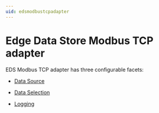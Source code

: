 ```yaml
---
uid: edsmodbustcpadapter
---
```


# Edge Data Store Modbus TCP adapter

EDS Modbus TCP adapter has three configurable facets:

- [Data Source](xref:modbus_DataSource_schema)

- [Data Selection](xref:modbus_DataSelection_schema)

- [Logging](xref:modbus_Logging_schema)
